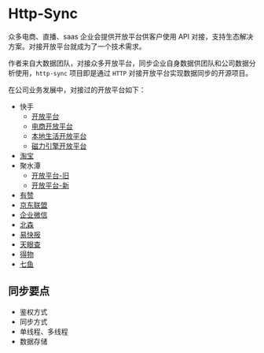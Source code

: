 # Http-Sync

众多电商、直播、saas 企业会提供开放平台供客户使用 API 对接，支持生态解决方案。对接开放平台就成为了一个技术需求。

作者来自大数据团队，对接众多开放平台，同步企业自身数据供团队和公司数据分析使用，`http-sync` 项目即是通过 `HTTP` 对接开放平台实现数据同步的开源项目。

在公司业务发展中，对接过的开放平台如下：

* 快手
  * [开放平台](https://open.kuaishou.com/platform/openApi?menu=5)
  * [电商开放平台](https://open.kwaixiaodian.com/docs/dev?pageSign=a068e6b0409a9ee55f5b6f5760ff9d391614263559910)
  * [本地生活开放平台](https://open.kwailocallife.com/)
  * [磁力引擎开放平台](https://developers.e.kuaishou.com/welcome)
* [淘宝](https://open.taobao.com/)
* 聚水潭
  * [开放平台-旧](https://open.jushuitan.com/document.html)
  * [开放平台-新](https://openweb.jushuitan.com/index)
* [有赞](https://doc.youzanyun.com/home)
* [京东联盟](https://union.jd.com/openplatform)
* [企业微信](https://developer.work.weixin.qq.com/)
* [北森](https://open.italent.cn/#/open-document?menu=develop-guide)
* [易快报](https://docs.ekuaibao.com/)
* [天眼查](https://open.tianyancha.com/)
* [得物](https://open.dewu.com/)
* [七鱼](https://qiyukf.com/docs/)

## 同步要点

* 鉴权方式
* 同步方式
* 单线程、多线程
* 数据存储
